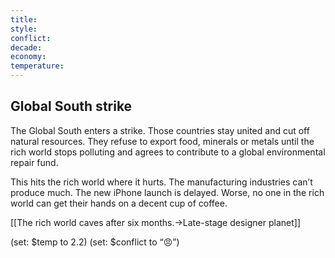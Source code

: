```yaml
---
title: 
style: 
conflict: 
decade: 
economy: 
temperature: 
---
```


## Global South strike


The Global South enters a strike. Those countries stay united and cut off natural resources. They refuse to export food, minerals or metals until the rich world stops polluting and agrees to contribute to a global environmental repair fund.

This hits the rich world where it hurts. The manufacturing industries can’t produce much. The new iPhone launch is delayed. Worse, no one in the rich world can get their hands on a decent cup of coffee.

[[The rich world caves after six months.->Late-stage designer planet]]

(set: $temp to 2.2) (set: $conflict to “😠”)
